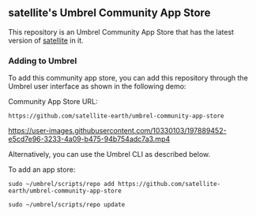 ## satellite's Umbrel Community App Store

This repository is an Umbrel Community App Store that has the latest version of [satellite](https://github.com/satellite-earth) in it.

### Adding to Umbrel

To add this community app store, you can add this repository through the Umbrel user interface as shown in the following demo:

Community App Store URL:

```
https://github.com/satellite-earth/umbrel-community-app-store
``````

https://user-images.githubusercontent.com/10330103/197889452-e5cd7e96-3233-4a09-b475-94b754adc7a3.mp4


Alternatively, you can use the Umbrel CLI as described below.

To add an app store:
```
sudo ~/umbrel/scripts/repo add https://github.com/satellite-earth/umbrel-community-app-store

sudo ~/umbrel/scripts/repo update
```
